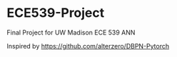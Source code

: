 # ECE539-Project
Final Project for UW Madison ECE 539 ANN

Inspired by https://github.com/alterzero/DBPN-Pytorch
